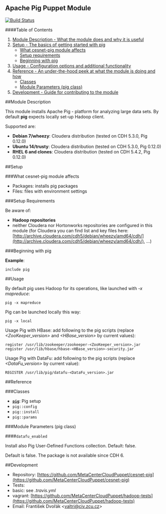 ## Apache Pig Puppet Module

[![Build Status](https://travis-ci.org/MetaCenterCloudPuppet/cesnet-pig.svg?branch=master)](https://travis-ci.org/MetaCenterCloudPuppet/cesnet-pig)

####Table of Contents

1. [Module Description - What the module does and why it is useful](#module-description)
2. [Setup - The basics of getting started with pig](#setup)
    * [What cesnet-pig module affects](#what-pig-affects)
    * [Setup requirements](#setup-requirements)
    * [Beginning with pig](#beginning-with-pig)
3. [Usage - Configuration options and additional functionality](#usage)
4. [Reference - An under-the-hood peek at what the module is doing and how](#reference)
    * [Classes](#classes)
    * [Module Parameters (pig class)](#parameters)
5. [Development - Guide for contributing to the module](#development)

<a name="module-description"></a>
##Module Description

This module installs Apache Pig - platform for analyzing large data sets. By default **pig** expects locally set-up Hadoop client.

Supported are:

* **Debian 7/wheezy**: Cloudera distribution (tested on CDH 5.3.0, Pig 0.12.0)
* **Ubuntu 14/trusty**: Cloudera distribution (tested on CDH 5.3.0, Pig 0.12.0)
* **RHEL 6 and clones**: Cloudera distribution (tested on CDH 5.4.2, Pig 0.12.0)

<a name="setup"></a>
##Setup

<a name="what-pig-affects"></a>
###What cesnet-pig module affects

* Packages: installs pig packages
* Files: files with environment settings

<a name="setup-requirements"></a>
###Setup Requirements

Be aware of:

* **Hadoop repositories**
 * neither Cloudera nor Hortonworks repositories are configured in this module (for Cloudera you can find list and key files here: [http://archive.cloudera.com/cdh5/debian/wheezy/amd64/cdh/](http://archive.cloudera.com/cdh5/debian/wheezy/amd64/cdh/), ...)

<a name="beginning-with-pig"></a>
###Beginning with pig

**Example**:

    include pig

<a name="usage"></a>
##Usage

By default pig uses Hadoop for its operations, like launched with *-x mapreduce*:

    pig -x mapreduce

Pig can be launched locally this way:

    pig -x local

Usage Pig with HBase: add following to the pig scripts (replace *&lt;ZooKeeper_version&gt;* and *&lt;HBase_version&gt;* by current values):

    register /usr/lib/zookeeper/zookeeper-<ZooKeeper_version>.jar
    register /usr/lib/hbase/hbase-<HBase_version>-security.jar

Usage Pig with DataFu: add following to the pig scripts (replace *&lt;DataFu_version&gt;* by current value):

    REGISTER /usr/lib/pig/datafu-<DataFu_version>.jar

<a name="reference"></a>
##Reference

<a name="classes"></a>
###Classes

* [**`pig`**](#class-pig): Pig setup
* `pig::config`
* `pig::install`
* `pig::params`

<a name="parameters"></a>
<a name="class-pig"></a>
###Module Parameters (pig class)

####`datafu_enabled`

Install also Pig User-Defined Functions collection. Default: false.

Default is false. The package is not available since CDH 6.

<a name="development"></a>
##Development

* Repository: [https://github.com/MetaCenterCloudPuppet/cesnet-pig](https://github.com/MetaCenterCloudPuppet/cesnet-pig)
* Tests:
 * basic: see *.travis.yml*
 * vagrant: [https://github.com/MetaCenterCloudPuppet/hadoop-tests](https://github.com/MetaCenterCloudPuppet/hadoop-tests)
* Email: František Dvořák &lt;valtri@civ.zcu.cz&gt;
